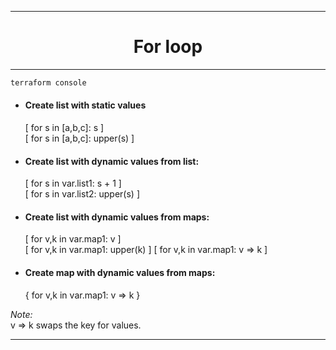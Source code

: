 ***  
<div align="center">
 <h1>For loop</h1>  
</div>  

***  

``` bash  
terraform console
``` 

* #### __Create list with static values__
  
  [ for s in [a,b,c]: s ]  
  [ for s in [a,b,c]: upper(s) ]  

* #### __Create list with dynamic values from list:__  
  [ for s in var.list1: s + 1 ]  
  [ for s in var.list2: upper(s) ]  

* #### __Create list with dynamic values from maps:__  
  [ for v,k in var.map1: v ]  
  [ for v,k in var.map1: upper(k) ] 
  [ for v,k in var.map1: v => k ]  
   
* ####  __Create map with dynamic values from maps:__  
  { for v,k in var.map1: v => k } 

_*Note:*_  
v => k swaps the key for values. 

***  